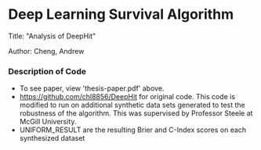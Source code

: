 # Deep Learning Survival Algorithm
Title: "Analysis of DeepHit"

Author: Cheng, Andrew

### Description of Code

- To see paper, view 'thesis-paper.pdf' above.
- https://github.com/chl8856/DeepHit for original code. This code is modified to run on additional synthetic data sets generated to test the robustness of the algorithm. This was supervised by Professor Steele at McGill University.
- UNIFORM_RESULT are the resulting Brier and C-Index scores on each synthesized dataset

